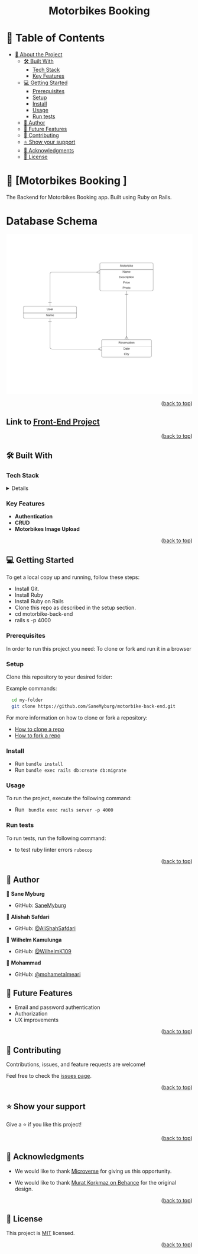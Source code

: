  <a name="readme-top"></a>

<div align="center">
  <h1><b>Motorbikes Booking</b></h1>
</div>


# 📗 Table of Contents

- [📖 About the Project](#about-project)
  - [🛠 Built With ](#-built-with-)
    - [Tech Stack ](#tech-stack-)
    - [Key Features ](#key-features-)
  - [💻 Getting Started ](#-getting-started-)
    - [Prerequisites](#prerequisites)
    - [Setup](#setup)
    - [Install](#install)
    - [Usage](#usage)
    - [Run tests](#run-tests)
  - [👥 Author ](#-author-)
  - [🔭 Future Features ](#-future-features-)
  - [🤝 Contributing ](#-contributing-)
  - [⭐️ Show your support ](#️-show-your-support-)
  - [🙏 Acknowledgments ](#-acknowledgments-)
  - [📝 License ](#-license-)


# 📖 [Motorbikes Booking ] <a name="about-project"></a>

The Backend for Motorbikes Booking app. Built using Ruby on Rails.

# Database Schema <a name="database-schema"></a>
<div align="center">
 <img src ="Motorbikes.png">
</div>

<p align="right">(<a href="#readme-top">back to top</a>)</p>

## Link to [Front-End Project](https://github.com/SaneMyburg/motorbike-front-end)

<p align="right">(<a href="#readme-top">back to top</a>)</p>

## 🛠 Built With <a name="built-with"></a>

### Tech Stack <a name="tech-stack"></a>

<details>
  <ul>
    <li>Ruby on Rails </li>
  </ul>
</details>


### Key Features <a name="key-features"></a>

- **Authentication**
- **CRUD**
- **Motorbikes Image Upload**

<p align="right">(<a href="#readme-top">back to top</a>)</p>


## 💻 Getting Started <a name="getting-started"></a>

To get a local copy up and running, follow these steps:

- Install Git.
- Install Ruby
- Install Ruby on Rails
- Clone this repo as described in the setup section.
- cd motorbike-back-end
- rails s -p 4000 

### Prerequisites

In order to run this project you need: To clone or fork and run it in a browser

### Setup

Clone this repository to your desired folder:

Example commands:

```sh
  cd my-folder
  git clone https://github.com/SaneMyburg/motorbike-back-end.git
```

For more information on how to clone or fork a repository:
- <a href="https://docs.github.com/en/repositories/creating-and-managing-repositories/cloning-a-repository">How to clone a repo</a>
- <a href="https://docs.github.com/en/get-started/quickstart/fork-a-repo">How to fork a repo</a>

### Install

- Run ` bundle install `
- Run ` bundle exec rails db:create db:migrate `

### Usage

To run the project, execute the following command:

- Run ` bundle exec rails server -p 4000`

### Run tests

To run tests, run the following command:

- to test ruby linter errors  `rubocop`
 
<p align="right">(<a href="#readme-top">back to top</a>)</p>

## 👥 Author <a name="authors"></a>

👤 **Sane Myburg**
- GitHub: [SaneMyburg](https://github.com/SaneMyburg)

👤 **Alishah Safdari**
- GitHub: [@AliShahSafdari](https://github.com/AliShahSafdari)

👤 **Wilhelm Kamulunga**
- GitHub: [@WilhelmK109](https://github.com/wilhelmk109)

👤 **Mohammad**
- GitHub: [@mohametalmeari](https://github.com/mohametalmeari)

## 🔭 Future Features <a name="future-features"></a>

- Email and password authentication
- Authorization
- UX improvements

<p align="right">(<a href="#readme-top">back to top</a>)</p>

## 🤝 Contributing <a name="contributing"></a>

Contributions, issues, and feature requests are welcome!

Feel free to check the [issues page](https://github.com/SaneMyburg/motorbike-back-end/issues).

<p align="right">(<a href="#readme-top">back to top</a>)</p>

## ⭐️ Show your support <a name="support"></a>

Give a ⭐️ if you like this project!

<p align="right">(<a href="#readme-top">back to top</a>)</p>

## 🙏 Acknowledgments <a name="acknowledgements"></a>

- We would like to thank [Microverse](https://www.microverse.org/) for giving us this opportunity.

- We would like to thank [Murat Korkmaz on Behance](https://www.behance.net/gallery/26425031/Vespa-Responsive-Redesign) for the original design.

<p align="right">(<a href="#readme-top">back to top</a>)</p>

## 📝 License <a name="license"></a>

This project is [MIT](./LICENSE) licensed.

<p align="right">(<a href="#readme-top">back to top</a>)</p>
